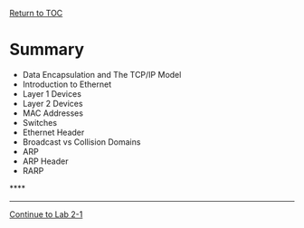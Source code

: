 <a href="https://github.com/CyberTrainingUSAF/08-Network-Programming/blob/master/00-Table-of-Contents.md" rel="Return to TOC"> Return to TOC </a>

# Summary

* Data Encapsulation and The TCP/IP Model
* Introduction to Ethernet
* Layer 1 Devices
* Layer 2 Devices
* MAC Addresses
* Switches
* Ethernet Header
* Broadcast vs Collision Domains
* ARP
* ARP Header
* RARP


\*\*\*\*

---
<a href="https://github.com/CyberTrainingUSAF/08-Network-Programming/blob/master/04-osi-layer-2/lab-2-1.md" > Continue to Lab 2-1 </a>

